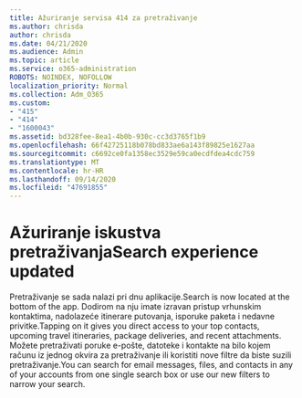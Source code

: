 ```yaml
---
title: Ažuriranje servisa 414 za pretraživanje
ms.author: chrisda
author: chrisda
ms.date: 04/21/2020
ms.audience: Admin
ms.topic: article
ms.service: o365-administration
ROBOTS: NOINDEX, NOFOLLOW
localization_priority: Normal
ms.collection: Adm_O365
ms.custom:
- "415"
- "414"
- "1600043"
ms.assetid: bd328fee-8ea1-4b0b-930c-cc3d3765f1b9
ms.openlocfilehash: 66f42725118b078bd833ae6a143f89825e1627aa
ms.sourcegitcommit: c6692ce0fa1358ec3529e59ca0ecdfdea4cdc759
ms.translationtype: MT
ms.contentlocale: hr-HR
ms.lasthandoff: 09/14/2020
ms.locfileid: "47691855"
---
```

# <a name="search-experience-updated"></a><span data-ttu-id="d37f0-102">Ažuriranje iskustva pretraživanja</span><span class="sxs-lookup"><span data-stu-id="d37f0-102">Search experience updated</span></span>

<span data-ttu-id="d37f0-103">Pretraživanje se sada nalazi pri dnu aplikacije.</span><span class="sxs-lookup"><span data-stu-id="d37f0-103">Search is now located at the bottom of the app.</span></span> <span data-ttu-id="d37f0-104">Dodirom na nju imate izravan pristup vrhunskim kontaktima, nadolazeće itinerare putovanja, isporuke paketa i nedavne privitke.</span><span class="sxs-lookup"><span data-stu-id="d37f0-104">Tapping on it gives you direct access to your top contacts, upcoming travel itineraries, package deliveries, and recent attachments.</span></span> <span data-ttu-id="d37f0-105">Možete pretraživati poruke e-pošte, datoteke i kontakte na bilo kojem računu iz jednog okvira za pretraživanje ili koristiti nove filtre da biste suzili pretraživanje.</span><span class="sxs-lookup"><span data-stu-id="d37f0-105">You can search for email messages, files, and contacts in any of your accounts from one single search box or use our new filters to narrow your search.</span></span>
